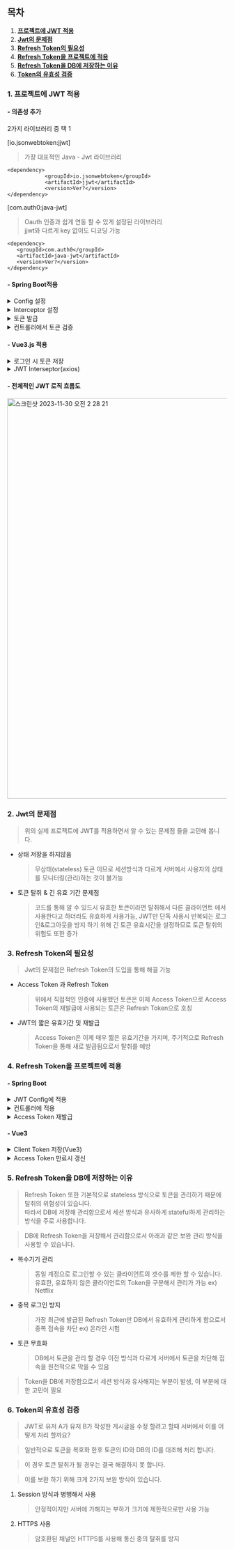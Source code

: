 ## 목차

1. [**프로젝트에 JWT 적용**](#1-프로젝트에-jwt-적용)
2. [**Jwt의 문제점**](#2-jwt의-문제점)
3. [**Refresh Token의 필요성**](#3-refresh-token의-필요성)
4. [**Refresh Token을 프로젝트에 적용**](#4-refresh-token을-프로젝트에-적용)
5. [**Refresh Token을 DB에 저장하는 이유**](#5-refresh-token을-db에-저장하는-이유)
6. [**Token의 유효성 검증**](#6-token의-유효성-검증)

### 1. 프로젝트에 JWT 적용

#### - 의존성 추가

2가지 라이브러리 중 택 1

[io.jsonwebtoken:jjwt]

> 가장 대표적인 Java - Jwt 라이브러리

```
<dependency>
			<groupId>io.jsonwebtoken</groupId>
			<artifactId>jjwt</artifactId>
			<version>Ver?</version>
</dependency>
```

[com.auth0:java-jwt]

> Oauth 인증과 쉽게 연동 할 수 있게 설정된 라이브러리<br>
> jjwt와 다르게 key 없이도 디코딩 가능

```
<dependency>
   <groupId>com.auth0</groupId>
   <artifactId>java-jwt</artifactId>
   <version>Ver?</version>
</dependency>

```

#### - Spring Boot적용

<details>
<summary>Config 설정</summary>

```
import io.jsonwebtoken.*;
import java.util.Date;

public class JwtTokenProvider {
    private String secretKey = "사용할 시크릿 키"; // 시크릿 키 설정(유출 되면 안됨)
    private long validityInMilliseconds = 3600000; // 토큰 유효 시간 설정 (예: 1시간)

    public String createToken(String username) {
        Claims claims = Jwts.claims().setSubject(username);
        Date now = new Date();
        Date validity = new Date(now.getTime() + validityInMilliseconds);

        return Jwts.builder()
                .setClaims(claims)
                .setIssuedAt(now)
                .setExpiration(validity)
                .signWith(SignatureAlgorithm.HS256, secretKey)
                .compact();
    }

    public boolean validateToken(String token) {
        try {
            Jwts.parser().setSigningKey(secretKey).parseClaimsJws(token);
            return true;
        } catch (JwtException | IllegalArgumentException e) {
            throw new CustomException("Expired or invalid JWT token", HttpStatus.INTERNAL_SERVER_ERROR);
        }
    }

    public String getUsername(String token) {
        return Jwts.parser().setSigningKey(secretKey).parseClaimsJws(token).getBody().getSubject();
    }
}

```

</details>
<details>
<summary>Interceptor 설정</summary>

```
import org.springframework.web.filter.GenericFilterBean;
import javax.servlet.*;
import javax.servlet.http.HttpServletRequest;
import java.io.IOException;

public class JwtTokenFilter extends GenericFilterBean {

    private JwtTokenProvider jwtTokenProvider;

    public JwtTokenFilter(JwtTokenProvider jwtTokenProvider) {
        this.jwtTokenProvider = jwtTokenProvider;
    }

    @Override
    public void doFilter(ServletRequest req, ServletResponse res, FilterChain filterChain)
            throws IOException, ServletException {
        String token = resolveToken((HttpServletRequest) req);
        if (token != null && jwtTokenProvider.validateToken(token)) {
            filterChain.doFilter(req, res);
        } else {
            HttpServletResponse response = (HttpServletResponse) res;
            response.setStatus(HttpServletResponse.SC_UNAUTHORIZED);
        }
    }

    private String resolveToken(HttpServletRequest req){
        String bearerToken = req.getHeader("Authorization");
        if (bearerToken != null && bearerToken.startsWith("Bearer ")) {
            return bearerToken.substring(7);
        }
        return null;
    }
}

```

</details>
<details>
<summary>토큰 발급</summary>

```
@PostMapping("/login")
public ResponseEntity<?> login(@RequestBody LoginData loginData) {
    // 여기에 로그인 서비스 로직 작동
    String token = jwtTokenProvider.createToken(username);
    return ResponseEntity.ok().body(new AuthToken(token));
}

```

</details>
<details>
<summary>컨트롤러에서 토큰 검증</summary>

```
@RestController
@RequestMapping("/api")
public class UserController {

    @GetMapping("/user/{username}")
    public ResponseEntity<?> getUser(@PathVariable String username) {
        // 사용자 정보 조회 서비스 로직 호출
        return ResponseEntity.ok().body(user);
    }
}

```

</details>

#### - Vue3.js 적용

<details>
<summary>로그인 시 토큰 저장</summary>

```
axios.post('/api/login', { username, password })
    .then(response => {
        localStorage.setItem('token', response.data.token);
    });
```

</details>
<details>
<summary>JWT Interseptor(axios)</summary>

```
axios.interceptors.request.use(config => {
    const token = localStorage.getItem('token');
    if (token) {
        config.headers.Authorization = `Bearer ${token}`;
    }
    return config;
});
```

</details>

#### - 전체적인 JWT 로직 흐름도

<!-- JWT logic flow img -->
<img width="920" alt="스크린샷 2023-11-30 오전 2 28 21" src="https://github.com/SSAFYSEOUL06CSSTUDY/06CSSTUDY/assets/108852263/945b6d54-4cfc-4747-af09-40efcfa53496">

### 2. Jwt의 문제점

> 위의 실제 프로젝트에 JWT를 적용하면서 알 수 있는 문제점 들을 고민해 봅니다.

- 상태 저장을 하지않음
  > 무상태(stateless) 토큰 이므로 세션방식과 다르게 서버에서 사용자의 상태를 모니터링(관리)하는 것이 불가능
- 토큰 탈취 & 긴 유효 기간 문제점
  > 코드를 통해 알 수 있드시 유효한 토큰이라면 탈취해서 다른 클라이언트 에서 사용한다고 하더라도 유효하게 사용가능, JWT만 단독 사용시 반복되는 로그인&로그아웃을 방지 하기 위해 긴 토큰 유효시간을 설정하므로 토큰 탈취의 위험도 또한 증가

### 3. Refresh Token의 필요성

> Jwt의 문제점은 Refresh Token의 도입을 통해 해결 가능

- Access Token 과 Refresh Token
  > 위에서 직접적인 인증에 사용했던 토큰은 이제 Access Token으로 Access Token의 재발급에 사용되는 토큰은 Refresh Token으로 호칭
- JWT의 짧은 유효기간 및 재발급
  > Access Token은 이제 매우 짧은 유효기간을 가지며, 주기적으로 Refresh Token을 통해 새로 발급됨으로서 탈취를 예방

### 4. Refresh Token을 프로젝트에 적용

#### - Spring Boot

<details>
<summary>JWT Config에 적용</summary>

```
@public class JwtTokenProvider {
    // 기존 JWT 관련 코드는 생략

    public String createRefreshToken() {
        // Refresh Token 생성 로직
        Date now = new Date();
        Date validity = new Date(now.getTime() + refreshValidityInMilliseconds);
        // 이 생성 로직은 그냥 예시
        return Jwts.builder()
                .setIssuedAt(now)
                .setExpiration(validity)
                .signWith(SignatureAlgorithm.HS256, secretKey)
                .compact();
    }
}

```

</details>
<details>
<summary>컨트롤러에 적용</summary>

> 이부분에서 Refresh Token의 차이가 생깁니다.<br>
> 일반 적으로 Refesh Token은 DB에 저장해 관리합니다.

```
@RestController
public class AuthenticationController {

    @PostMapping("/login")
    public ResponseEntity<?> login(@RequestBody LoginData loginData) {
        // 로그인 로직 및 JWT 로직은 생력

        //Refresh Token 생성
        String refreshToken = jwtTokenProvider.createRefreshToken();

        // Refresh Token 데이터베이스에 저장
        refreshTokenService.save(new RefreshToken(username, refreshToken));

        // JWT 및 Refresh Token 반환
        return ResponseEntity.ok(new AuthenticationResponse(jwt, refreshToken));
    }

}

```

> Refresh Token 을 위한 DTO

```
public class RefreshToken {

    @Id
    @GeneratedValue(strategy = GenerationType.IDENTITY)
    private long id;

    private String username;
    private String token;
    private Instant expiryDate;
    ...
}

```

</details>
<details>
<summary>Access Token 재발급</summary>

```
@RestController
public class TokenController {

    @PostMapping("/token/refresh")
    public ResponseEntity<?> refreshAccessToken(@RequestBody TokenRefreshRequest request) {
        String requestRefreshToken = request.getRefreshToken();

        // Refresh Token 검증 및 사용자 확인
        // 데이터베이스에서 Refresh Token 확인
        RefreshToken refreshToken = refreshTokenService.findByToken(requestRefreshToken)
                .orElseThrow(() -> new TokenRefreshException(requestRefreshToken, "Refresh token is not in database!"));

        // 새로운 JWT 발급
        String jwt = jwtTokenProvider.createToken(refreshToken.getUsername());

        // 새로운 Refresh Token 생성 및 저장
        String newRefreshToken = jwtTokenProvider.createRefreshToken();
        refreshToken.updateToken(newRefreshToken);

        // 새로운 JWT 및 Refresh Token 반환
        return ResponseEntity.ok(new AuthenticationResponse(jwt, newRefreshToken));
    }
}



```

</details>

#### - Vue3

<details>
<summary>Client Token 저장(Vue3)</summary>

> 이전 코드와 큰 차이는 없습니다.

```
axios.post('/api/login', { username, password })
    .then(response => {
        localStorage.setItem('accessToken', response.data.accessToken);
        localStorage.setItem('refreshToken', response.data.refreshToken);
    });

```

</details>
<details>
<summary>Access Token 만료시 갱신</summary>

```
axios.interceptors.request.use(
    config => {
        const token = localStorage.getItem('accessToken');
        if (token) {
            config.headers.Authorization = `Bearer ${token}`;
        }
        return config;
    },
    error => {
        return Promise.reject(error);
    }
);

axios.interceptors.response.use(
    response => response,
    async error => {
        const originalRequest = error.config;
        if (error.response.status === 401 && !originalRequest._retry) {
            originalRequest._retry = true;
            const refreshToken = localStorage.getItem('refreshToken');
            const res = await axios.post('/api/token/refresh', { refreshToken });

            if (res.status === 200) {
                localStorage.setItem('accessToken', res.data.accessToken);
                axios.defaults.headers.common['Authorization'] = `Bearer ${res.data.accessToken}`;
                return axios(originalRequest);
            }
        }
        return Promise.reject(error);
    }
);

```

</details>

### 5. Refresh Token을 DB에 저장하는 이유

> Refresh Token 또한 기본적으로 stateless 방식으로 토큰을 관리하기 때문에 탈취의 위험성이 있습니다.<br>따라서 DB에 저장해 관리함으로서 세션 방식과 유사하게 stateful하게 관리하는 방식을 주로 사용합니다.

> DB에 Refresh Token을 저장해서 관리함으로서 아래과 같은 보완 관리 방식을 사용할 수 있습니다.

- 복수기기 관리

  > 동일 계정으로 로그인할 수 있는 클라이언트의 갯수를 제한 할 수 있습니다. 유효한, 유효하지 않은 클라이언트의 Token을 구분해서 관리가 가능 ex) Netflix

- 중복 로그인 방지

  > 가장 최근에 발급된 Refresh Token만 DB에서 유효하게 관리하게 함으로서 중복 접속을 차단 ex) 온라인 시험

- 토큰 무효화
  > DB에서 토큰을 관리 할 경우 이전 방식과 다르게 서버에서 토큰을 차단해 접속을 원천적으로 막을 수 있음

> Token을 DB에 저장함으로서 세션 방식과 유사해지는 부분이 발생, 이 부분에 대한 고민이 필요

### 6. Token의 유효성 검증

> JWT로 유저 A가 유저 B가 작성한 게시글을 수정 할려고 할때 서버에서 이를 어떻게 처리 할까요?

> 일반적으로 토큰을 복호화 한후 토큰의 ID와 DB의 ID를 대조해 처리 합니다.

> 이 경우 토큰 탈취가 될 경우는 결국 해결하지 못 합니다.

> 이를 보완 하기 위해 크게 2가지 보완 방식이 있습니다.

1. Session 방식과 병행해서 사용
   > 안정적이지만 서버에 가해지는 부하가 크기에 제한적으로만 사용 가능
2. HTTPS 사용
   > 암호환된 채널인 HTTPS를 사용해 통신 중의 탈취를 방지
